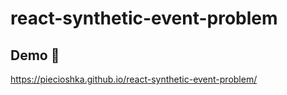 # react-synthetic-event-problem

## Demo 🎉

<https://piecioshka.github.io/react-synthetic-event-problem/>
